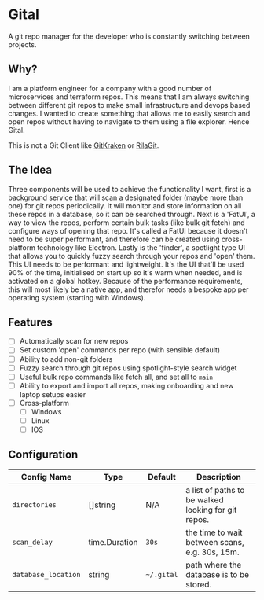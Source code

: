 # Gital

A git repo manager for the developer who is constantly switching between projects.

## Why?

I am a platform engineer for a company with a good number of microservices and terraform repos. This means that I am always switching between different git repos to make small infrastructure and devops based changes. I wanted to create something that allows me to easily search and open repos without having to navigate to them using a file explorer. Hence Gital.

This is not a Git Client like [GitKraken](https://www.gitkraken.com/) or [RilaGit](https://rela.dev/).

## The Idea

Three components will be used to achieve the functionality I want, first is a background service that will scan a designated folder (maybe more than one) for git repos periodically. It will monitor and store information on all these repos in a database, so it can be searched through. Next is a 'FatUI', a way to view the repos, perform certain bulk tasks (like bulk git fetch) and configure ways of opening that repo. It's called a FatUI because it doesn't need to be super performant, and therefore can be created using cross-platform technology like Electron. Lastly is the 'finder', a spotlight type UI that allows you to quickly fuzzy search through your repos and 'open' them. This UI needs to be performant and lightweight. It's the UI that'll be used 90% of the time, initialised on start up so it's warm when needed, and is activated on a global hotkey. Because of the performance requirements, this will most likely be a native app, and therefor needs a bespoke app per operating system (starting with Windows). 

## Features

- [ ] Automatically scan for new repos
- [ ] Set custom 'open' commands per repo (with sensible default)
- [ ] Ability to add non-git folders
- [ ] Fuzzy search through git repos using spotlight-style search widget
- [ ] Useful bulk repo commands like fetch all, and set all to `main`
- [ ] Ability to export and import all repos, making onboarding and new laptop setups easier
- [ ] Cross-platform
  - [ ] Windows
  - [ ] Linux
  - [ ] IOS

## Configuration

| Config Name | Type | Default | Description |
| --- | --- | --- | -------- |
| `directories` | []string | N/A | a list of paths to be walked looking for git repos. |
| `scan_delay` | time.Duration | `30s` | the time to wait between scans, e.g. 30s, 15m. |
| `database_location` | string | `~/.gital` | path where the database is to be stored. |